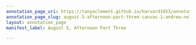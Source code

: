 ```yaml
---
annotation_page_uri: https://tanyaclement.github.io/harvard1953/annotations/august-5-afternoon-part-three-canvas-1-andrew-nelson-lytle.json
annotation_page_slug: august-5-afternoon-part-three-canvas-1-andrew-nelson-lytle
layout: annotation_page
manifest_label: August 5, Afternoon Part Three

---
```

